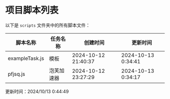 
# 项目脚本列表

以下是 `scripts` 文件夹中的所有脚本文件：

| 脚本名称        | 任务名称        | 创建时间               | 更新时间               |
| --------------- | --------------- | ---------------------- | ---------------------- |
| exampleTask.js | 模板 | 2024-10-12 21:40:37 | 2024-10-13 0:34:41 |
| pfjsq.js | 泡芙加速器 | 2024-10-12 23:27:29 | 2024-10-13 0:34:17 |

更新时间：2024/10/13 0:44:49
